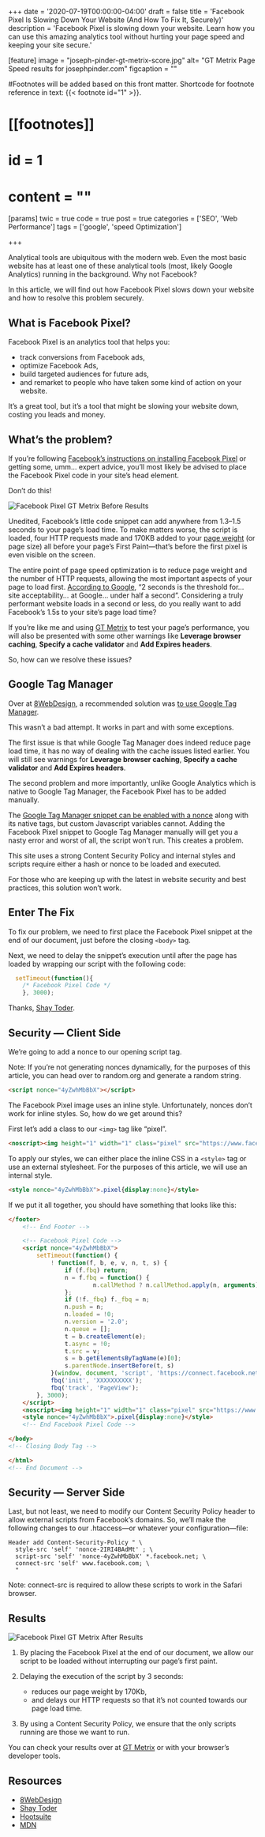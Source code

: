 +++
date = '2020-07-19T00:00:00-04:00'
draft = false
title = 'Facebook Pixel Is Slowing Down Your Website (And How To Fix It, Securely)'
description = 'Facebook Pixel is slowing down your website. Learn how you can use this amazing analytics tool without hurting your page speed and keeping your site secure.'

[feature]
  image = "joseph-pinder-gt-metrix-score.jpg"
  alt= "GT Metrix Page Speed results for josephpinder.com"
  figcaption = ""

#Footnotes will be added based on this front matter. Shortcode for footnote reference in text: {{< footnote id="1" >}}.

# [[footnotes]]
#   id = 1
#   content = ""

[params]
	twic = true
	code = true
	post = true
  categories = ['SEO', 'Web Performance']
  tags = ['google', 'speed Optimization']

+++


Analytical tools are ubiquitous with the modern web. Even the most basic website has at least one of these analytical tools (most, likely Google Analytics) running in the background. Why not Facebook?

In this article, we will find out how Facebook Pixel slows down your website and how to resolve this problem securely.

## What is Facebook Pixel?

Facebook Pixel is an analytics tool that helps you:

- track conversions from Facebook ads,
- optimize Facebook Ads,
- build targeted audiences for future ads,
- and remarket to people who have taken some kind of action on your website.

It’s a great tool, but it’s a tool that might be slowing your website down, costing you leads and money.

## What’s the problem?

If you’re following [Facebook’s instructions on installing Facebook Pixel](https://web.archive.org/web/20240103080305/https://www.facebook.com/business/help/952192354843755?id=1205376682832142) or getting some, umm… expert advice, you’ll most likely be advised to place the Facebook Pixel code in your site’s head element.

Don’t do this!

![Facebook Pixel GT Metrix Before Results](joseph-pinder-gt-metrix-facebook-pixel-before-results.jpg "Fig.1.1 Facebook Pixel GT Metrix Before Results")

Unedited, Facebook’s little code snippet can add anywhere from 1.3–1.5 seconds to your page’s load time. To make matters worse, the script is loaded, four HTTP requests made and 170KB added to your [page weight](https://web.archive.org/web/20240103080305/https://whatdoesmysitecost.com/) (or page size) all before your page’s First Paint—that’s before the first pixel is even visible on the screen.

The entire point of page speed optimization is to reduce page weight and the number of HTTP requests, allowing the most important aspects of your page to load first. [According to Google](https://web.archive.org/web/20240103080305/https://webmasters.googleblog.com/2010/05/you-and-site-performance-sitting-in.html), “2 seconds is the threshold for… site acceptability… at Google… under half a second”. Considering a truly performant website loads in a second or less, do you really want to add Facebook’s 1.5s to your site’s page load time?

If you’re like me and using [GT Metrix](https://web.archive.org/web/20240103080305/https://gtmetrix.com/) to test your page’s performance, you will also be presented with some other warnings like **Leverage browser caching**, **Specify a cache validator** and **Add Expires headers**.

So, how can we resolve these issues?

## Google Tag Manager

Over at [8WebDesign](https://web.archive.org/web/20240103080305/https://www.8webdesign.com.au/), a recommended solution was [to use Google Tag Manager](https://web.archive.org/web/20240103080305/https://www.8webdesign.com.au/website-speed/facebook-pixel-making-website-slower/).

This wasn’t a bad attempt. It works in part and with some exceptions.

The first issue is that while Google Tag Manager does indeed reduce page load time, it has no way of dealing with the cache issues listed earlier. You will still see warnings for  **Leverage browser caching**, **Specify a cache validator** and **Add Expires headers**.

The second problem and more importantly, unlike Google Analytics which is native to Google Tag Manager, the Facebook Pixel has to be added manually.

The [Google Tag Manager snippet can be enabled with a nonce](https://web.archive.org/web/20240103080305/https://developers.google.com/tag-manager/web/csp) along with its native tags, but custom Javascript variables cannot. Adding the Facebook Pixel snippet to Google Tag Manager manually will get you a nasty error and worst of all, the script won’t run. This creates a problem.

This site uses a strong Content Security Policy and internal styles and scripts require either a hash or nonce to be loaded and executed.

For those who are keeping up with the latest in website security and best practices, this solution won’t work.

## Enter The Fix

To fix our problem, we need to first place the Facebook Pixel snippet at the end of our document, just before the closing `<body>` tag.

Next, we need to delay the snippet’s execution until after the page has loaded by wrapping our script with the following code:

```js
  setTimeout(function(){
    /* Facebook Pixel Code */
    }, 3000);
```

Thanks, [Shay Toder](https://web.archive.org/web/20240103080305/https://www.shaytoder.com/improving-page-speed-when-using-facebook-pixel/).

## Security — Client Side

We’re going to add a nonce to our opening script tag.

Note: If you’re not generating nonces dynamically, for the purposes of this article, you can head over to random.org and generate a random string.

```html
<script nonce="4yZwhMbBbX"></script>
```
    
The Facebook Pixel image uses an inline style. Unfortunately, nonces don’t work for inline styles. So, how do we get around this?

First let’s add a class to our `<img>` tag like “pixel”.

```html
<noscript><img height="1" width="1" class="pixel" src="https://www.facebook.com/tr?id=YOUR_FACEBOOK_APP_ID&ev=PageView&noscript=1"/></noscript>
```

To apply our styles, we can either place the inline CSS in a `<style>` tag or use an external stylesheet. For the purposes of this article, we will use an internal style.

```html
<style nonce="4yZwhMbBbX">.pixel{display:none}</style>
```

If we put it all together, you should have something that looks like this:

```html
</footer>
	<!-- End Footer -->

	<!-- Facebook Pixel Code -->
	<script nonce="4yZwhMbBbX">
		setTimeout(function() {
			! function(f, b, e, v, n, t, s) {
				if (f.fbq) return;
				n = f.fbq = function() {
						n.callMethod ? n.callMethod.apply(n, arguments) : n.queue.push(arguments)
				};
				if (!f._fbq) f._fbq = n;
				n.push = n;
				n.loaded = !0;
				n.version = '2.0';
				n.queue = [];
				t = b.createElement(e);
				t.async = !0;
				t.src = v;
				s = b.getElementsByTagName(e)[0];
				s.parentNode.insertBefore(t, s)
			}(window, document, 'script', 'https://connect.facebook.net/en_US/fbevents.js');
			fbq('init', 'XXXXXXXXXX');
			fbq('track', 'PageView');
		}, 3000);
	</script>
	<noscript><img height="1" width="1" class="pixel" src="https://www.facebook.com/tr?id=XXXXXXXXXX&ev=PageView&noscript=1"/></noscript>
	<style nonce="4yZwhMbBbX">.pixel{display:none}</style>
	<!-- End Facebook Pixel Code -->

</body>
<!-- Closing Body Tag -->

</html>
<!-- End Document -->
```

## Security — Server Side

Last, but not least, we need to modify our Content Security Policy header to allow external scripts from Facebook’s domains. So, we’ll make the following changes to our .htaccess—or whatever your configuration—file:

```
Header add Content-Security-Policy " \
  style-src 'self' 'nonce-2IRI4BAdMt' ; \
  script-src 'self' 'nonce-4yZwhMbBbX' *.facebook.net; \
  connect-src 'self' www.facebook.com; \
  "
```

Note: connect-src is required to allow these scripts to work in the Safari browser.

## Results

![Facebook Pixel GT Metrix After Results](joseph-pinder-gt-metrix-facebook-pixel-after-results.jpg "Fig.1.2 — Facebook Pixel GT Metrix After Results")

1. By placing the Facebook Pixel at the end of our document, we allow our script to be loaded without interrupting our page’s first paint.

2. Delaying the execution of the script by 3 seconds:
    
    - reduces our page weight by 170Kb,  
    - and delays our HTTP requests so that it’s not counted towards our page load time.

3. By using a Content Security Policy, we ensure that the only scripts running are those we want to run.

You can check your results over at [GT Metrix](https://web.archive.org/web/20240103080305/https://gtmetrix.com/) or with your browser’s developer tools.

## Resources  

- [8WebDesign](https://web.archive.org/web/20220410113927/https://www.8webdesign.com.au/website-speed/facebook-pixel-making-website-slower/)  
- [Shay Toder](https://web.archive.org/web/20220410113927/https://www.shaytoder.com/improving-page-speed-when-using-facebook-pixel/)  
- [Hootsuite](https://web.archive.org/web/20220410113927/https://blog.hootsuite.com/facebook-pixel/)  
- [MDN](https://developer.mozilla.org/)  
